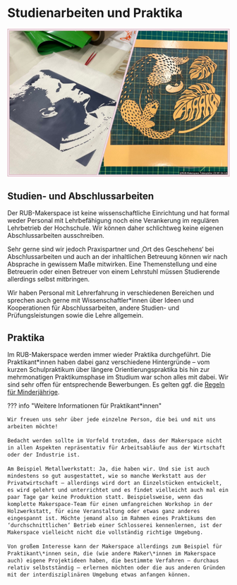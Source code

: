 # Studienarbeiten und Praktika

![Links, ein Mann im Seitenprofil in schwarz-weiß mit 100% Kontrast. Rechts, eine minimalisierte Darstellung einer Katze und zweier Blätter in Gold. Beide Motive sind ausgeschnitten aus Folie.](medien/RUB-Makerspace_Projekt_Folienplotter_CC-BY-SA-40.jpg)

## Studien- und Abschlussarbeiten

Der RUB-Makerspace ist keine wissenschaftliche Einrichtung und hat formal weder Personal mit Lehrbefähigung noch eine Verankerung im regulären Lehrbetrieb der Hochschule. Wir können daher schlichtweg keine eigenen Abschlussarbeiten ausschreiben.  

Sehr gerne sind wir jedoch Praxispartner und ‚Ort des Geschehens‘ bei Abschlussarbeiten und auch an der inhaltlichen Betreuung können wir nach Absprache in gewissem Maße mitwirken. Eine Themenstellung und eine Betreuerin oder einen Betreuer von einem Lehrstuhl müssen Studierende allerdings selbst mitbringen.  

Wir haben Personal mit Lehrerfahrung in verschiedenen Bereichen und sprechen auch gerne mit Wissenschaftler\*innen über Ideen und Kooperationen für Abschlussarbeiten, andere Studien- und Prüfungsleistungen sowie die Lehre allgemein.  
 

## Praktika

Im RUB-Makerspace werden immer wieder Praktika durchgeführt. Die Praktikant\*innen haben dabei ganz verschiedene Hintergründe – vom kurzen Schulpraktikum über längere Orientierungspraktika bis hin zur mehrmonatigen Praktikumsphase im Studium war schon alles mit dabei. Wir sind sehr offen für entsprechende Bewerbungen. Es gelten ggf. die [Regeln für Minderjährige](sicherheit.md#minderjaehrige). 

??? info "Weitere Informationen für Praktikant\*innen"
	

	Wir freuen uns sehr über jede einzelne Person, die bei und mit uns arbeiten möchte! 

	Bedacht werden sollte im Vorfeld trotzdem, dass der Makerspace nicht in allen Aspekten repräsentativ für Arbeitsabläufe aus der Wirtschaft oder der Industrie ist.  
	
	Am Beispiel Metallwerkstatt: Ja, die haben wir. Und sie ist auch mindestens so gut ausgestattet, wie so manche Werkstatt aus der Privatwirtschaft – allerdings wird dort an Einzelstücken entwickelt, es wird gelehrt und unterrichtet und es findet vielleicht auch mal ein paar Tage gar keine Produktion statt. Beispielsweise, wenn das komplette Makerspace-Team für einen umfangreichen Workshop in der Holzwerkstatt, für eine Veranstaltung oder etwas ganz anderes eingespannt ist. Möchte jemand also im Rahmen eines Praktikums den ‘durchschnittlichen‘ Betrieb einer Schlosserei kennenlernen, ist der Makerspace vielleicht nicht die vollständig richtige Umgebung. 

	Von großem Interesse kann der Makerspace allerdings zum Beispiel für Praktikant\*innen sein, die (wie andere Maker\*innen im Makerspace auch) eigene Projektideen haben, die bestimmte Verfahren – durchaus relativ selbstständig – erlernen möchten oder die aus anderen Gründen mit der interdisziplinären Umgebung etwas anfangen können. 
